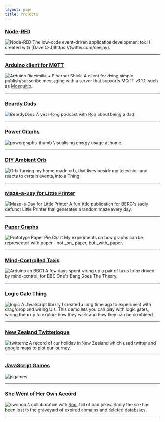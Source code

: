 ```yaml
---
layout: page
title: Projects
---
```


### [Node-RED](/node-red)
<img src="/blog/content/2019/03/node-red-hexagon-square.png" title="Node-RED" />
The low-code event-driven application development tool I created with [Dave C-J](https://twitter.com/ceejay).

---

### [Arduino client for MQTT](http://pubsubclient.knolleary.net/)
<img src="https://farm4.static.flickr.com/3121/3165591453_6669bcca95_s.jpg" title="Arduino Diecimilia + Ethernet Shield" />
A client for doing simple publish/subscribe messaging  with a server that supports MQTT v3.1.1, such as <a href="http://mosquitto.org">Mosquitto</a>.

---

### [Beardy Dads](http://beardydads.co.uk/)
<img src="/blog/content/2019/03/beardyDads.png" title="BeardyDads" />
A year-long podcast with <a href="http://rooreynolds.com">Roo</a> about being a dad.

---

### [Power Graphs](/code/power)
<img src="/blog/content/2009/02/powergraphs-thumb.png" title="powergraphs-thumb" />
Visualising energy usage at home.

---

### [DIY Ambient Orb](/orb)
<img src="https://farm4.static.flickr.com/3191/3057363360_cdcb3fa2c1_s.jpg" title="Orb" />
Turning my home-made orb, that lives beside my television and reacts to certain events, into a Thing

---

### [Maze-a-Day for Little Printer](/2013/01/15/a-mazing-little-printer/)
<img src="/blog/content/2009/02/maze-th.jpg" title="Maze-a-Day for Little Printer" />
A fun little publication for BERG's sadly defunct Little Printer that generates a random maze every day.

---

### [Paper Graphs](/paper-graphs)
<img src="https://farm4.static.flickr.com/3112/3201768539_f41182823b_s.jpg" title="Prototype Paper Pie Chart" />
My experiments on how graphs can be represented with paper - not _on_ paper, but _with_ paper.

---

### [Mind-Controlled Taxis](/2010/04/22/how-i-got-onto-prime-time-bbc-one/)
<img src="https://farm3.static.flickr.com/2715/4541189407_eae2c6f247_s.jpg" title="Arduino on BBC1" />
A few days spent wiring up a pair of taxis to be driven by mind-control, for BBC One's Bang Goes The Theory.

---

### [Logic Gate Thing](/code/logic/)
<img src="/blog/content/2009/02/logic.png" title="logic" />
A JavaScript library I created a long time ago to experiment with drag/drop and
wiring UIs. This demo lets you can play with logic gates, wiring them up to
explore how they work and how they can be combined.

---

### [New Zealand Twitterlogue](/trip/)
<img src="/blog/content/2009/02/twitternz.png" title="twitternz" />
A record of our holiday in New Zealand which used twitter and google maps to plot our journey.

---

### [JavaScript Games](/games)
<img src="/blog/content/2009/02/jsgames.png" title="jsgames" />

---

### She Went of Her Own Accord
<img src="/blog/content/2009/02/swohoa.png" title="swohoa" />
A collaboration with <a href="http://rooreynolds.com">Roo</a>, full of bad jokes.
Sadly the site has been lost to the graveyard of expired domains and deleted
databases.

---

<style>
.page img {
    float: left;
    margin-right: 10px;
}

.page hr {
    clear: both;
    border: none;
}
</style>
